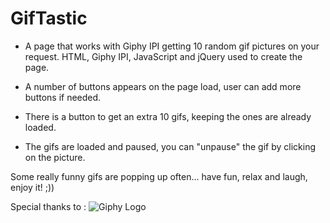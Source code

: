# GifTastic





* A page that works with Giphy IPI getting 10 random gif pictures on your request.
HTML, Giphy IPI, JavaScript and jQuery used to create the page.

* A number of buttons appears on the page load, user can add more buttons if needed.
* There is a button to get an extra 10 gifs, keeping the ones are already loaded.

* The gifs are loaded and paused, you can "unpause" the gif by clicking on the picture.

Some really funny gifs are popping up often... have fun, relax and laugh, enjoy it! ;))  

Special thanks to 
: ![Giphy Logo](https://developers.giphy.com/static/img/dev-logo-lg.7404c00322a8.gif)
